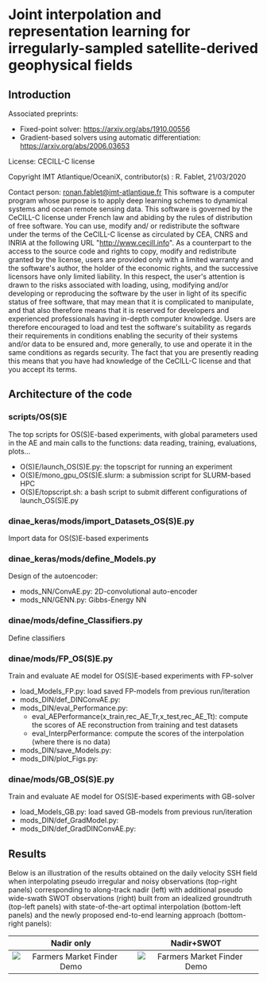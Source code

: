 # Joint interpolation and representation learning for irregularly-sampled satellite-derived geophysical fields

## Introduction

Associated preprints:
- Fixed-point solver: https://arxiv.org/abs/1910.00556
- Gradient-based solvers using automatic differentiation: https://arxiv.org/abs/2006.03653

License: CECILL-C license

Copyright IMT Atlantique/OceaniX, contributor(s) : R. Fablet, 21/03/2020

Contact person: ronan.fablet@imt-atlantique.fr
This software is a computer program whose purpose is to apply deep learning
schemes to dynamical systems and ocean remote sensing data.
This software is governed by the CeCILL-C license under French law and
abiding by the rules of distribution of free software.  You can  use,
modify and/ or redistribute the software under the terms of the CeCILL-C
license as circulated by CEA, CNRS and INRIA at the following URL
"http://www.cecill.info".
As a counterpart to the access to the source code and  rights to copy,
modify and redistribute granted by the license, users are provided only
with a limited warranty  and the software's author,  the holder of the
economic rights,  and the successive licensors  have only  limited
liability.
In this respect, the user's attention is drawn to the risks associated
with loading,  using,  modifying and/or developing or reproducing the
software by the user in light of its specific status of free software,
that may mean  that it is complicated to manipulate,  and  that  also
therefore means  that it is reserved for developers  and  experienced
professionals having in-depth computer knowledge. Users are therefore
encouraged to load and test the software's suitability as regards their
requirements in conditions enabling the security of their systems and/or
data to be ensured and,  more generally, to use and operate it in the
same conditions as regards security.
The fact that you are presently reading this means that you have had
knowledge of the CeCILL-C license and that you accept its terms.

## Architecture of the code

### scripts/OS(S)E

The top scripts for OS(S)E-based experiments, with global parameters used in the AE and main calls to the functions: data reading, training, evaluations, plots...

* O(S)E/launch_OS(S)E.py: the topscript for running an experiment
* O(S)E/mono_gpu_OS(S)E.slurm: a submission script for SLURM-based HPC
* O(S)E/topscript.sh: a bash script to submit different configurations of launch_OS(S)E.py
 
### dinae_keras/mods/import_Datasets_OS(S)E.py
Import data for OS(S)E-based experiments

### dinae_keras/mods/define_Models.py
Design of the autoencoder:
* mods_NN/ConvAE.py: 2D-convolutional auto-encoder
* mods_NN/GENN.py: Gibbs-Energy NN

### dinae/mods/define_Classifiers.py
Define classifiers

### dinae/mods/FP_OS(S)E.py
Train and evaluate AE model for OS(S)E-based experiments with FP-solver
* load_Models_FP.py: load saved FP-models from previous run/iteration
* mods_DIN/def_DINConvAE.py:
* mods_DIN/eval_Performance.py:
  * eval_AEPerformance(x_train,rec_AE_Tr,x_test,rec_AE_Tt): compute the scores of AE reconstruction from training and test datasets
  * eval_InterpPerformance: compute the scores of the interpolation (where there is no data)
* mods_DIN/save_Models.py:
* mods_DIN/plot_Figs.py:

### dinae/mods/GB_OS(S)E.py
Train and evaluate AE model for OS(S)E-based experiments with GB-solver
* load_Models_GB.py: load saved GB-models from previous run/iteration
* mods_DIN/def_GradModel.py:
* mods_DIN/def_GradDINConvAE.py:

## Results

Below is an illustration of the results obtained on the daily velocity SSH field
when interpolating pseudo irregular and noisy observations (top-right panels) corresponding to
along-track nadir (left) with additional pseudo wide-swath SWOT observations (right) built
from an idealized groundtruth (top-left panels) with state-of-the-art optimal interpolation
(bottom-left panels) and the newly proposed end-to-end learning approach (bottom-right panels):

Nadir only                 |  Nadir+SWOT
:-------------------------:|:-------------------------:
![Farmers Market Finder Demo](figs/animation_grads_OSSE.gif)  |  ![Farmers Market Finder Demo](figs/animation_grads_OSSE.gif)



